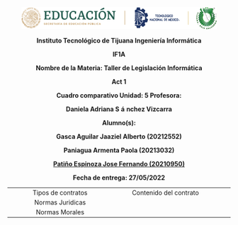 <p align="center"><img src="https://github.com/JoseFernandoPatinoEspinoza/JoseFernandoPatinoEspinoza/blob/fc40c7d3a9c32ddd386799bef6bd9d730d353af5/IMG/LOGOTIPO.png"/></p>
<p align="center">
    <strong>Instituto Tecnológico de Tijuana Ingeniería Informática</strong>
</p>
<p align="center">
    <strong>IF1A</strong>
</p>
<p align="center">
    <strong></strong>
</p>
<p align="center">
    <strong>Nombre de la Materia: Taller de Legislación Informática</strong>
</p>
<p align="center">
    <strong></strong>
</p>
<p align="center">
    <strong>Act 1</strong>
</p>
<p align="center">
    <strong>Cuadro comparativo Unidad: 5 Profesora:</strong>
</p>
<p align="center">
    <strong>Daniela Adriana S</strong>
    <strong>á</strong>
    <strong>nchez Vizcarra</strong>
</p>
<p align="center">
    <strong></strong>
</p>
<p align="center">
    <strong>Alumno(s):</strong>
</p>
<p align="center">
    <strong>Gasca Aguilar Jaaziel Alberto (20212552) </strong>
</p>
<p align="center">
    <strong>Paniagua Armenta Paola (20213032) </strong>
</p>
<p align="center">
    <strong><u>Patiño Espinoza Jose Fernando (20210950)</u></strong>
</p>
<p align="center">
    <strong></strong>
</p>
<p align="center">
    <strong>Fecha de entrega: 27/05/2022</strong>
</p>
<table style="width: 100%; text-align: center;">
  <tr>
    <td style="width: 50%;">Tipos de contratos</td>
    <td style="width: 50%;">Contenido del contrato</td>
  </tr>
  <tr>
    <td style="width: 50%; ">Normas Juridicas</td>
    <td style="width: 50%; "> </td>
<td>
</td>
<td></td>
    
  </tr>
  <tr>
    <td style="width: 50%; ">Normas Morales</td>
    <td></td>
<td></td>
  </tr>
  <tr>

</table>